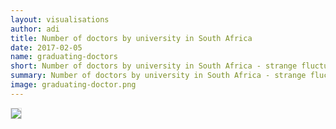 ```yaml
---
layout: visualisations
author: adi
title: Number of doctors by university in South Africa
date: 2017-02-05
name: graduating-doctors
short: Number of doctors by university in South Africa - strange fluctuations at UKZN between 2007 and 2014 - no hint from the university's annual report.
summary: Number of doctors by university in South Africa - strange fluctuations at UKZN between 2007 and 2014 - no hint from the university's annual report.
image: graduating-doctor.png
---
```


<img style="margin-bottom: 15px; border: 1px solid #ddd;" src="{{ site.baseurl }}/img/visualisation/graduating-doctor.png"/>